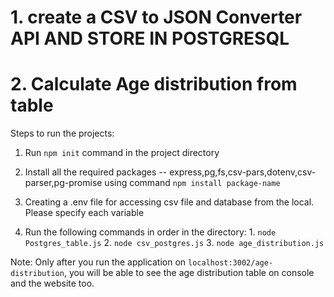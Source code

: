 # 1. create a CSV to JSON Converter API AND STORE IN POSTGRESQL
# 2. Calculate Age distribution from table

Steps to run the projects: 
1. Run `npm init` command in the project directory 

2. Install all the required packages -- express,pg,fs,csv-pars,dotenv,csv-parser,pg-promise
using command `npm install package-name`

3. Creating a .env file for accessing csv file and database from the local. Please specify each variable

4. Run the following commands in order in the directory:
            1. `node Postgres_table.js`
            2. `node csv_postgres.js`
            3. `node age_distribution.js`

Note: Only after you run the application on `localhost:3002/age-distribution`, you will be able to see the age distribution table on console and the website too.

